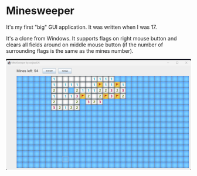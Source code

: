 # Minesweeper

It's my first "big" GUI application. It was written when I was 17.

It's a clone from Windows.
It supports flags on right mouse button and clears all fields around on middle mouse button (if the number of surrounding flags is the same as the mines number).

![screenshot](minesweeper.png "Minesweeper")
